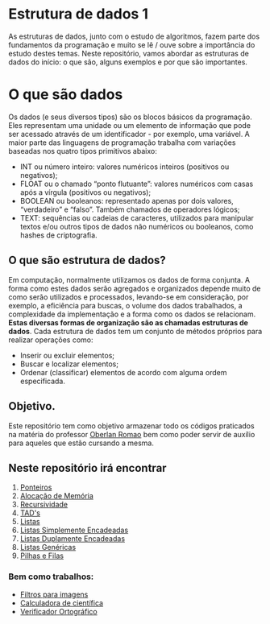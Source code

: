 # Estrutura de dados 1

As estruturas de dados, junto com o estudo de algoritmos, fazem parte dos fundamentos da programação e muito se lê / ouve sobre a importância do estudo destes temas. Neste repositório, vamos abordar as estruturas de dados do início: o que são, alguns exemplos e por que são importantes.


# O que são dados

Os dados (e seus diversos tipos) são os blocos básicos da programação. Eles representam uma unidade ou um elemento de informação que pode ser acessado através de um identificador - por exemplo, uma variável.
A maior parte das linguagens de programação trabalha com variações baseadas nos quatro tipos primitivos abaixo:

-   INT ou número inteiro: valores numéricos inteiros (positivos ou negativos);
-   FLOAT ou o chamado “ponto flutuante”: valores numéricos com casas após a vírgula (positivos ou negativos);
-   BOOLEAN ou booleanos: representado apenas por dois valores, “verdadeiro” e “falso”. Também chamados de operadores lógicos;
-   TEXT: sequências ou cadeias de caracteres, utilizados para manipular textos e/ou outros tipos de dados não numéricos ou booleanos, como hashes de criptografia.

## O que são estrutura de dados?

Em computação, normalmente utilizamos os dados de forma conjunta. A forma como estes dados serão agregados e organizados depende muito de como serão utilizados e processados, levando-se em consideração, por exemplo, a eficiência para buscas, o volume dos dados trabalhados, a complexidade da implementação e a forma como os dados se relacionam. **Estas diversas formas de organização são as chamadas estruturas de dados**. Cada estrutura de dados tem um conjunto de métodos próprios para realizar operações como:

-   Inserir ou excluir elementos;
-   Buscar e localizar elementos;
-   Ordenar (classificar) elementos de acordo com alguma ordem especificada.

## Objetivo.

Este repositório tem como objetivo armazenar todo os códigos praticados na matéria do professor [Oberlan Romao](https://oberlan.com/) bem como poder servir de auxílio para aqueles que estão cursando a mesma.

## Neste repositório irá encontrar

 1. [Ponteiros](https://github.com/shounp/ed1/tree/main/Aulas%20praticas/aula0)
 2. [Alocação de Memória](https://github.com/shounp/ed1/tree/main/Aulas%20praticas/aula1)
 3. [Recursividade](https://github.com/shounp/ed1/tree/main/Aulas%20praticas/aula3)
 4. [TAD's](https://github.com/shounp/ed1/tree/main/Aulas%20praticas/aula4)
 5. [Listas](https://github.com/shounp/ed1/tree/main/Aulas%20praticas/aula6)
 6. [Listas Simplemente Encadeadas](https://github.com/shounp/ed1/tree/main/Aulas%20praticas/aula7)
 7. [Listas Duplamente Encadeadas](https://github.com/shounp/ed1/tree/main/Aulas%20praticas/aula8)
 8. [Listas Genéricas](https://github.com/shounp/ed1/tree/main/Aulas%20praticas/aula9)
 9. [Pilhas e Filas](https://github.com/shounp/ed1/tree/main/Aulas%20praticas/aula10)

### Bem como trabalhos:

 - [Filtros para imagens](https://github.com/shounp/ed1/tree/main/EP1) 
 - [Calculadora de científica](https://github.com/shounp/ed1/tree/main/EP2)
 - [Verificador Ortográfico](https://github.com/shounp/ed1/tree/main/EP3)
